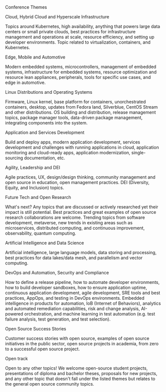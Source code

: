 Conference Themes

Cloud, Hybrid Cloud and Hyperscale Infrastructure

Topics around Kubernetes, high availability, anything that powers large data centers or small private clouds, best practices for infrastructure management and operations at scale, resource efficiency, and setting up developer environments. Topic related to virtualization, containers, and Kubernetes.

Edge, Mobile and Automotive

Modern embedded systems, microcontrollers, management of embedded systems, infrastructure for embedded systems, resource optimization and resource lean appliances, peripherals, tools for specific use cases, and edge in automotive.

Linux Distributions and Operating Systems

Firmware, Linux kernel, base platform for containers, unorchestrated containers, desktop, updates from Fedora land, Silverblue, CentOS Stream and other distributions. OS building and distribution, release management topics, package manager tools, data-driven package management, integrating components into the system.

Application and Services Development

Build and deploy apps, modern application development, services development and challenges with running applications in cloud, application monitoring and cloud-ready apps, application modernization, single-sourcing documentation, etc.

Agility, Leadership and DEI

Agile practices, UX, design/design thinking, community management and open source in education, open management practices. DEI (Diversity, Equity, and Inclusion) topics.

Future Tech and Open Research

What's next? Any topics that are discussed or actively researched yet their impact is still potential. Best practices and great examples of open source research collaborations are welcome. Trending topics from software development, metaverse, new trends in existing areas such as microservices, distributed computing, and continuous improvement, observability, quantum computing.

Artificial Intelligence and Data Science

Artificial intelligence, large language models, data storing and processing, best practices for data lakes/data mesh, and parallelism and vector computing.

DevOps and Automation, Security and Compliance

How to define a release pipeline, how to automate developer environments, how to build developer sandboxes, how to ensure application uptime, continuous application development, agile development, SRE tools and best practices, AppOps, and testing in DevOps environments. Embedded intelligence in products for automation, IoB (Internet of Behaviors), analytics and automated remediation capabilities, risk and change analysis, AI-powered orchestration, and machine learning in test automation (e.g. test failure analysis, test generation, and test selection).

Open Source Success Stories

Customer success stories with open source, examples of open source initiatives in the public sector, open source projects in academia, from zero to a successful open source project.

Open track

Open to any other topics! We welcome open-source student projects, presentations of diploma and bachelor theses, proposals for new projects, and any other topic that doesn't fall under the listed themes but relates to the general open source community topics.
